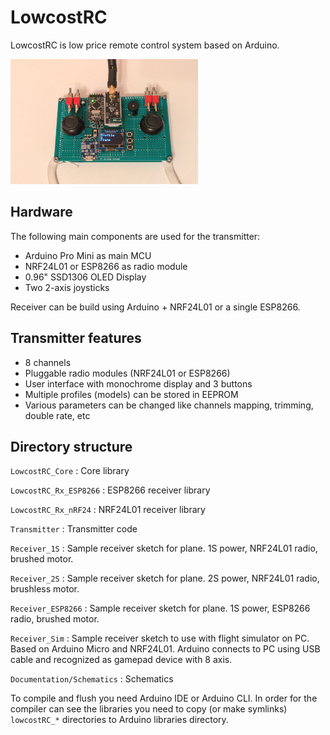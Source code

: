# LowcostRC

LowcostRC is low price remote control system based on Arduino.

<img src="Documentation/Images/Transmitter.jpg" width="300" height="200">

## Hardware

The following main components are used for the transmitter:

- Arduino Pro Mini as main MCU
- NRF24L01 or ESP8266 as radio module
- 0.96" SSD1306 OLED Display
- Two 2-axis joysticks

Receiver can be build using Arduino + NRF24L01 or a single ESP8266.

## Transmitter features
 
- 8 channels
- Pluggable radio modules (NRF24L01 or ESP8266)
- User interface with monochrome display and 3 buttons
- Multiple profiles (models) can be stored in EEPROM
- Various parameters can be changed like channels mapping, trimming, double rate, etc

## Directory structure

`LowcostRC_Core`
: Core library

`LowcostRC_Rx_ESP8266`
: ESP8266 receiver library

`LowcostRC_Rx_nRF24`
: NRF24L01 receiver library

`Transmitter`
: Transmitter code

`Receiver_1S`
: Sample receiver sketch for plane. 1S power, NRF24L01 radio, brushed motor.

`Receiver_2S`
: Sample receiver sketch for plane. 2S power, NRF24L01 radio, brushless motor.

`Receiver_ESP8266`
: Sample receiver sketch for plane. 1S power, ESP8266 radio, brushed motor.

`Receiver_Sim`
: Sample receiver sketch to use with flight simulator on PC. Based on Arduino
Micro and NRF24L01. Arduino connects to PC using USB cable and recognized as
gamepad device with 8 axis.

`Documentation/Schematics`
: Schematics

To compile and flush you need Arduino IDE or Arduino CLI. In order for the
compiler can see the libraries you need to copy (or make symlinks)
`lowcostRC_*` directories to Arduino libraries directory.
